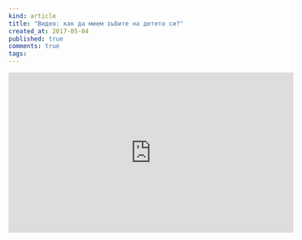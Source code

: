 ```yaml
---
kind: article
title: "Видео: как да мием зъбите на детето си?"
created_at: 2017-05-04
published: true
comments: true
tags:
--- 
```

<iframe width="560" height="315" src="https://www.youtube.com/embed/v6qAt9iZibA" frameborder="0" allowfullscreen></iframe>
